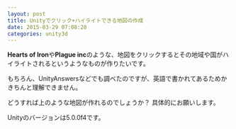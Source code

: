 ```yaml
---
layout: post
title: Unityでクリック+ハイライトできる地図の作成
date: 2015-03-29 07:08:28
categories: unity3d
---
```

<p><strong>Hearts of Iron</strong>や<strong>Plague inc</strong>のような、地図をクリックするとその地域や国がハイライトされるというようなものが作りたいです。</p>

<p>もちろん、UnityAnswersなどでも調べたのですが、英語で書かれてあるためかきちんと理解できません。</p>

<p>どうすれば上のような地図が作れるのでしょうか？ 具体的にお願いします。</p>

<p>Unityのバージョンは5.0.0f4です。</p>
